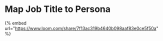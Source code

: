 # Map Job Title to Persona

{% embed url="https://www.loom.com/share/7f13ac319b4640b098aaf83e0ce5f50a" %}
